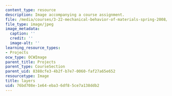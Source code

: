 ```yaml
---
content_type: resource
description: Image accompanying a course assignment.
file: /media/courses/3-22-mechanical-behavior-of-materials-spring-2008/76bd708e1e64eba36df85ce7a138ddb2_layers.jpg
file_type: image/jpeg
image_metadata:
  caption: ''
  credit: ''
  image-alt: ''
learning_resource_types:
- Projects
ocw_type: OCWImage
parent_title: Projects
parent_type: CourseSection
parent_uid: 8388cfe3-4b2f-b7e7-0060-faf27a65e652
resourcetype: Image
title: layers
uid: 76bd708e-1e64-eba3-6df8-5ce7a138ddb2
---
```

